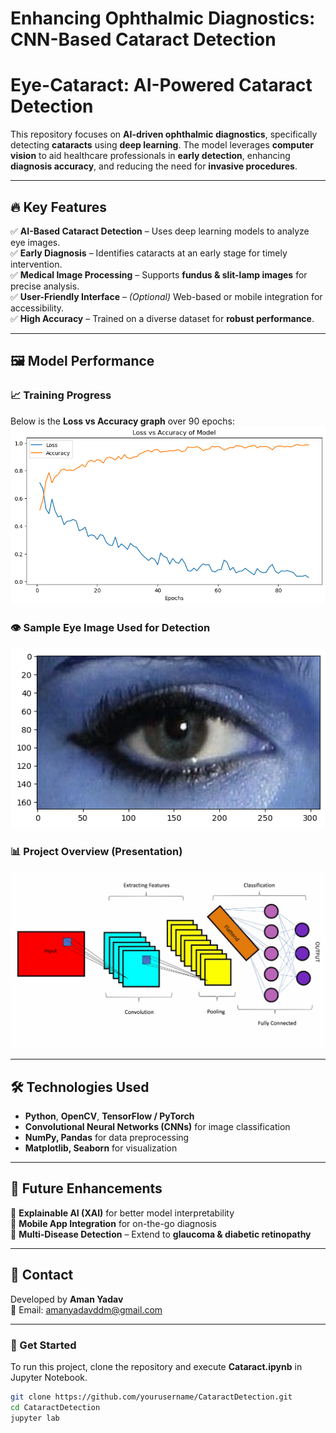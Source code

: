 # Enhancing Ophthalmic Diagnostics: CNN-Based Cataract Detection  
# Eye-Cataract: AI-Powered Cataract Detection  

This repository focuses on **AI-driven ophthalmic diagnostics**, specifically detecting **cataracts** using **deep learning**. The model leverages **computer vision** to aid healthcare professionals in **early detection**, enhancing **diagnosis accuracy**, and reducing the need for **invasive procedures**.  

---

## 🔥 Key Features  

✅ **AI-Based Cataract Detection** – Uses deep learning models to analyze eye images.  
✅ **Early Diagnosis** – Identifies cataracts at an early stage for timely intervention.  
✅ **Medical Image Processing** – Supports **fundus & slit-lamp images** for precise analysis.  
✅ **User-Friendly Interface** – *(Optional)* Web-based or mobile integration for accessibility.  
✅ **High Accuracy** – Trained on a diverse dataset for **robust performance**.  

---

## 🖼 Model Performance  

### 📈 Training Progress  
Below is the **Loss vs Accuracy graph** over 90 epochs:  
![Model Performance](epoch90.png)  

### 👁 Sample Eye Image Used for Detection  
![Sample Eye Image](image1.png)  

### 📊 Project Overview (Presentation)  
![Presentation](Presentation1.svg)  

---

## 🛠 Technologies Used  

- **Python**, **OpenCV**, **TensorFlow / PyTorch**  
- **Convolutional Neural Networks (CNNs)** for image classification  
- **NumPy, Pandas** for data preprocessing  
- **Matplotlib, Seaborn** for visualization  

---

## 📌 Future Enhancements  

🚀 **Explainable AI (XAI)** for better model interpretability  
🚀 **Mobile App Integration** for on-the-go diagnosis  
🚀 **Multi-Disease Detection** – Extend to **glaucoma & diabetic retinopathy**  

---

## 📩 Contact  

Developed by **Aman Yadav**  
📧 Email: [amanyadavddm@gmail.com](mailto:amanyadavddm@gmail.com)  

---

### 🚀 Get Started  

To run this project, clone the repository and execute **Cataract.ipynb** in Jupyter Notebook.  

```sh
git clone https://github.com/yourusername/CataractDetection.git
cd CataractDetection
jupyter lab
